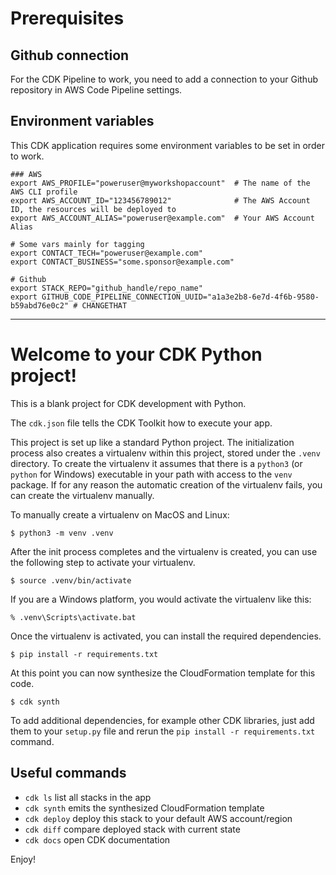# Prerequisites  
## Github connection  
For the CDK Pipeline to work, you need to add a connection to your Github repository in AWS Code Pipeline settings.

## Environment variables  
This CDK application requires some environment variables to be set in order to work.
```
### AWS
export AWS_PROFILE="poweruser@myworkshopaccount"  # The name of the AWS CLI profile 
export AWS_ACCOUNT_ID="123456789012"              # The AWS Account ID, the resources will be deployed to
export AWS_ACCOUNT_ALIAS="poweruser@example.com"  # Your AWS Account Alias

# Some vars mainly for tagging
export CONTACT_TECH="poweruser@example.com"
export CONTACT_BUSINESS="some.sponsor@example.com"

# Github
export STACK_REPO="github_handle/repo_name"
export GITHUB_CODE_PIPELINE_CONNECTION_UUID="a1a3e2b8-6e7d-4f6b-9580-b59abd76e0c2" # CHANGETHAT
```

---

# Welcome to your CDK Python project!

This is a blank project for CDK development with Python.

The `cdk.json` file tells the CDK Toolkit how to execute your app.

This project is set up like a standard Python project.  The initialization
process also creates a virtualenv within this project, stored under the `.venv`
directory.  To create the virtualenv it assumes that there is a `python3`
(or `python` for Windows) executable in your path with access to the `venv`
package. If for any reason the automatic creation of the virtualenv fails,
you can create the virtualenv manually.

To manually create a virtualenv on MacOS and Linux:

```
$ python3 -m venv .venv
```

After the init process completes and the virtualenv is created, you can use the following
step to activate your virtualenv.

```
$ source .venv/bin/activate
```

If you are a Windows platform, you would activate the virtualenv like this:

```
% .venv\Scripts\activate.bat
```

Once the virtualenv is activated, you can install the required dependencies.

```
$ pip install -r requirements.txt
```

At this point you can now synthesize the CloudFormation template for this code.

```
$ cdk synth
```

To add additional dependencies, for example other CDK libraries, just add
them to your `setup.py` file and rerun the `pip install -r requirements.txt`
command.

## Useful commands

 * `cdk ls`          list all stacks in the app
 * `cdk synth`       emits the synthesized CloudFormation template
 * `cdk deploy`      deploy this stack to your default AWS account/region
 * `cdk diff`        compare deployed stack with current state
 * `cdk docs`        open CDK documentation

Enjoy!
